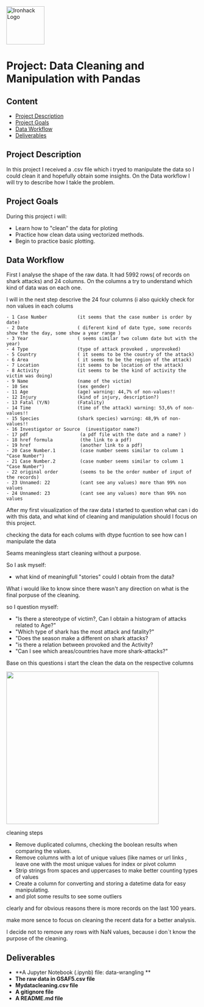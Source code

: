 <img src="https://bit.ly/2VnXWr2" alt="Ironhack Logo" width="100"/>

# Project: Data Cleaning and Manipulation with Pandas  

## Content
- [Project Description](#project-description)
- [Project Goals](#project-goals)
- [Data Workflow](#data-workflow)
- [Deliverables](#deliverables)



## Project Description  

In this project I received a .csv file which i tryed to manipulate the data so I could clean it and hopefully obtain some insights.
On the Data workflow I will try to describe how I takle the problem.



## Project Goals

During this project i will:
* Learn how to "clean" the data for ploting
* Practice how clean data using vectorized methods.
* Begin to practice basic plotting.

## Data Workflow


First I analyse the shape of the raw data. It had 5992 rows( of records on shark attacks) and 24 columns.
On the columns a try to understand which kind of data was on each one.

I will in the next step descrive the 24 four columns
(i also quickly check for non values in each colums


    - 1 Case Number           (it seems that the case number is order by date)
    - 2 Date                  ( diferent kind of date type, some records show the the day, some show a year range )
    - 3 Year                  ( seems similar two column date but with the year)
    - 4 Type                  (type of attack provoked , unprovoked)
    - 5 Country               ( it seems to be the country of the attack)
    - 6 Area                  ( it seems to be the region of the attack)
    - 7 Location              (it seems to be location of the attack)
    - 8 Activity              (it seems to be the kind of activity the victim was doing)
    - 9 Name                  (name of the victim)
    - 10 Sex                  (sex gender)
    - 11 Age                  (age) warning: 44,7% of non-values!!
    - 12 Injury               (kind of injury, description?)
    - 13 Fatal (Y/N)          (Fatality)
    - 14 Time                 (time of the attack) warning: 53,6% of non-values!!
    - 15 Species              (shark species) warning: 48,9% of non-values!!
    - 16 Investigator or Source  (investigator name?)
    - 17 pdf                   (a pdf file with the date and a name? )
    - 18 href formula          (the link to a pdf)
    - 19 href                  (another link to a pdf)
    - 20 Case Number.1         (case number seems similar to column 1 "Case Number")
    - 21 Case Number.2         (case number seems similar to column 1 "Case Number")
    - 22 original order        (seems to be the order number of input of the records)
    - 23 Unnamed: 22           (cant see any values) more than 99% non values
    - 24 Unnamed: 23           (cant see any values) more than 99% non values



After my first visualization of the raw data I started to question what can i do with this data, and what kind of cleaning and manipulation should I focus on this project.

checking the data for each colums with dtype fucntion to see how can I manipulate the data

Seams meaningless start cleaning without a purpose.

So I ask myself:

- what kind of meaningfull "stories" could I obtain from the data?

What i would like to know since there wasn't any direction on what is the final porpuse of the cleaning.

so I question myself:

- "Is there a stereotype of victim?, Can I obtain a histogram of attacks related to Age?"
- "Which type of shark has the most attack and fatality?"
- "Does the season make a different on shark attacks?
- "is there a relation between provoked and the Activity?
- "Can I see which areas/countries have more shark-attacks?"

Base on this questions i start the clean the data on the respective columns

<img src="http://www.uptourist.com/wp-content/uploads/2015/05/extreme-cleaner-5-shark-tank-cleaner.jpg" width="400"/>


cleaning steps

- Remove duplicated columns, checking the boolean results when comparing the values.
- Remove columns with a lot of unique values (like names or url links , leave one with the most unique values for index or pivot column
- Strip strings from spaces and uppercases to make better counting types of values
- Create a column for converting and storing  a datetime data for easy manipulating.
- and plot some results to see some outliers 

clearly and for obvious reasons there is more records on the last 100 years.

make more sence to focus on cleaning the recent data for a better analysis.

I decide not to remove any rows with NaN values, because i don´t know the purpose of the cleaning.

## Deliverables


* **A Jupyter Notebook (.ipynb) file: data-wrangling **
* **The raw data in GSAF5.csv file**
* **Mydatacleaning.csv file**
* **A gitignore file**
* **A README.md file**  

